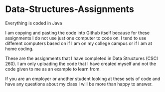 # Data-Structures-Assignments
Everything is coded in Java

I am copying and pasting the code into Github itself because for these assignments I do not use just one computer to code on.
I tend to use different computers based on if I am on my college campus or if I am at home coding. 

These are the assignments that I have completed in Data Structures (CSCI 260). 
I am only uploading the code that I have created myself and not the code given to me as an example to learn from. 

If you are an employer or another student looking at these sets of code and have any questions about my class I will be more than happy to answer. 
